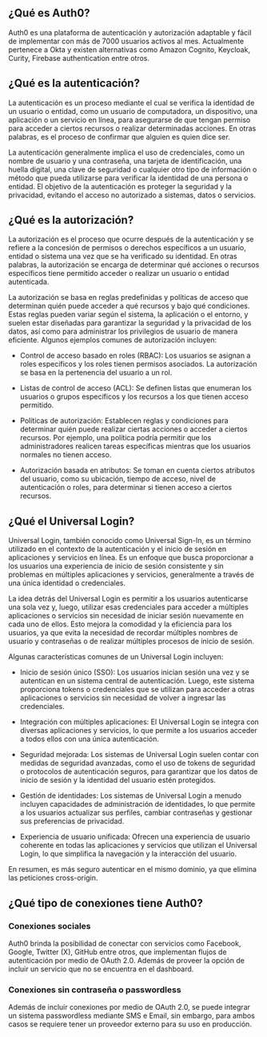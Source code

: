 ## ¿Qué es Auth0?

Auth0 es una plataforma de autenticación y autorización adaptable y fácil de implementar con más de 7000 usuarios activos al mes. Actualmente pertenece a Okta y existen alternativas como Amazon Cognito, Keycloak, Curity, Firebase authentication entre otros.

## ¿Qué es la autenticación?

La autenticación es un proceso mediante el cual se verifica la identidad de un usuario o entidad, como un usuario de computadora, un dispositivo, una aplicación o un servicio en línea, para asegurarse de que tengan permiso para acceder a ciertos recursos o realizar determinadas acciones. En otras palabras, es el proceso de confirmar que alguien es quien dice ser.

La autenticación generalmente implica el uso de credenciales, como un nombre de usuario y una contraseña, una tarjeta de identificación, una huella digital, una clave de seguridad o cualquier otro tipo de información o método que pueda utilizarse para verificar la identidad de una persona o entidad. El objetivo de la autenticación es proteger la seguridad y la privacidad, evitando el acceso no autorizado a sistemas, datos o servicios.

## ¿Qué es la autorización?

La autorización es el proceso que ocurre después de la autenticación y se refiere a la concesión de permisos o derechos específicos a un usuario, entidad o sistema una vez que se ha verificado su identidad. En otras palabras, la autorización se encarga de determinar qué acciones o recursos específicos tiene permitido acceder o realizar un usuario o entidad autenticada.

La autorización se basa en reglas predefinidas y políticas de acceso que determinan quién puede acceder a qué recursos y bajo qué condiciones. Estas reglas pueden variar según el sistema, la aplicación o el entorno, y suelen estar diseñadas para garantizar la seguridad y la privacidad de los datos, así como para administrar los privilegios de usuario de manera eficiente. Algunos ejemplos comunes de autorización incluyen:

* Control de acceso basado en roles (RBAC): Los usuarios se asignan a roles específicos y los roles tienen permisos asociados. La autorización se basa en la pertenencia del usuario a un rol.

* Listas de control de acceso (ACL): Se definen listas que enumeran los usuarios o grupos específicos y los recursos a los que tienen acceso permitido.

* Políticas de autorización: Establecen reglas y condiciones para determinar quién puede realizar ciertas acciones o acceder a ciertos recursos. Por ejemplo, una política podría permitir que los administradores realicen tareas específicas mientras que los usuarios normales no tienen acceso.

* Autorización basada en atributos: Se toman en cuenta ciertos atributos del usuario, como su ubicación, tiempo de acceso, nivel de autenticación o roles, para determinar si tienen acceso a ciertos recursos.

## ¿Qué el Universal Login?

Universal Login, también conocido como Universal Sign-In, es un término utilizado en el contexto de la autenticación y el inicio de sesión en aplicaciones y servicios en línea. Es un enfoque que busca proporcionar a los usuarios una experiencia de inicio de sesión consistente y sin problemas en múltiples aplicaciones y servicios, generalmente a través de una única identidad o credenciales.

La idea detrás del Universal Login es permitir a los usuarios autenticarse una sola vez y, luego, utilizar esas credenciales para acceder a múltiples aplicaciones o servicios sin necesidad de iniciar sesión nuevamente en cada uno de ellos. Esto mejora la comodidad y la eficiencia para los usuarios, ya que evita la necesidad de recordar múltiples nombres de usuario y contraseñas o de realizar múltiples procesos de inicio de sesión.

Algunas características comunes de un Universal Login incluyen:

* Inicio de sesión único (SSO): Los usuarios inician sesión una vez y se autentican en un sistema central de autenticación. Luego, este sistema proporciona tokens o credenciales que se utilizan para acceder a otras aplicaciones o servicios sin necesidad de volver a ingresar las credenciales.

* Integración con múltiples aplicaciones: El Universal Login se integra con diversas aplicaciones y servicios, lo que permite a los usuarios acceder a todos ellos con una única autenticación.

* Seguridad mejorada: Los sistemas de Universal Login suelen contar con medidas de seguridad avanzadas, como el uso de tokens de seguridad o protocolos de autenticación seguros, para garantizar que los datos de inicio de sesión y la identidad del usuario estén protegidos.

* Gestión de identidades: Los sistemas de Universal Login a menudo incluyen capacidades de administración de identidades, lo que permite a los usuarios actualizar sus perfiles, cambiar contraseñas y gestionar sus preferencias de privacidad.

* Experiencia de usuario unificada: Ofrecen una experiencia de usuario coherente en todas las aplicaciones y servicios que utilizan el Universal Login, lo que simplifica la navegación y la interacción del usuario.

En resumen, es más seguro autenticar en el mismo dominio, ya que elimina las peticiones cross-origin.

## ¿Qué tipo de conexiones tiene Auth0?

### Conexiones sociales

Auth0 brinda la posibilidad de conectar con servicios como Facebook, Google, Twitter (X), GitHub entre otros, que implementan flujos de autenticación por medio de OAuth 2.0. Además de proveer la opción de incluir un servicio que no se encuentra en el dashboard.

### Conexiones sin contraseña o passwordless

Además de incluir conexiones por medio de OAuth 2.0, se puede integrar un sistema passwordless mediante SMS e Email, sin embargo, para ambos casos se requiere tener un proveedor externo para su uso en producción.